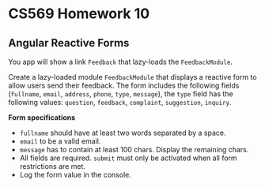 # CS569 Homework 10
## Angular Reactive Forms
You app will show a link `Feedback` that lazy-loads the `FeedbackModule`.  
  
Create a lazy-loaded module `FeedbackModule` that displays a reactive form to allow users send their feedback. The form includes the following fields (`fullname`, `email`, `address`, `phone`, `type`, `message`), the `type` field has the following values: `question`, `feedback`, `complaint`, `suggestion`, `inquiry`.  
  
**Form specifications**
* `fullname` should have at least two words separated by a space. 
* `email` to be a valid email.
* `message` has to contain at least 100 chars. Display the remaining chars.
* All fields are required. `submit` must only be activated when all form restrictions are met.
* Log the form value in the console. 

